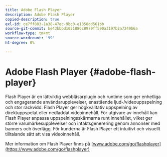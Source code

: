 ```yaml
---
title: Adobe Flash Player
description: Adobe Flash Player
copied-description: true
exl-id: ce7ff883-1a38-47ec-9bc0-e1358dd561bb
source-git-commit: be43bbbd1051886c8979ff590a3197b2a7249b6a
workflow-type: tm+mt
source-wordcount: '99'
ht-degree: 0%

---
```


# Adobe Flash Player {#adobe-flash-player}

Flash Player är en lättviktig webbläsarplugin och runtime som ger enhetliga och engagerande användarupplevelser, enastående ljud-/videouppspelning och stor räckvidd. Flash Player ger högkvalitativ uppspelning av direktuppspelat eller nedladdat videoinnehåll. För utgivare av innehåll kan Flash Player anpassa uppspelningsskärmarna runt innehållet, vilket ger större varumärkesupplevelser och intäktsgenerering genom annonser med banners och överlägg. För kunderna är Flash Player ett intuitivt och visuellt tilltalande sätt att visa videoinnehåll.

Mer information om Flash Player finns på [www.adobe.com/go/flashplayer](https://www.adobe.com/go/flashplayer)

